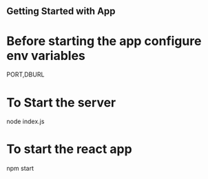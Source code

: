## Getting Started with App

# Before starting the app configure env variables
PORT,DBURL

# To Start the server
node index.js

# To start the react app
npm start